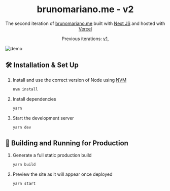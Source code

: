 <h1 align="center">
  brunomariano.me - v2
</h1>
<p align="center">
  The second iteration of <a href="brunomariano.me" target="_blank">brunomariano.me</a> built with <a href="https://remix.run/" target="_blank">Next JS</a> and hosted with <a href="https://vercel.com/" target="_blank">Vercel</a>
</p>
<p align="center">
  Previous iterations:
  <a href="https://github.com/Bsignx/my-personal-portfolio" target="_blank">v1</a>,
</p>

![demo](https://res.cloudinary.com/my-portfoiio/image/upload/v1652730183/my-portfolio/Screenshot_6_kwjrbq.jpg)

## 🛠 Installation & Set Up

1. Install and use the correct version of Node using [NVM](https://github.com/nvm-sh/nvm)

   ```sh
   nvm install
   ```

2. Install dependencies

   ```sh
   yarn
   ```

3. Start the development server

   ```sh
   yarn dev
   ```

## 🚀 Building and Running for Production

1. Generate a full static production build

   ```sh
   yarn build
   ```

2. Preview the site as it will appear once deployed

   ```sh
   yarn start
   ```
